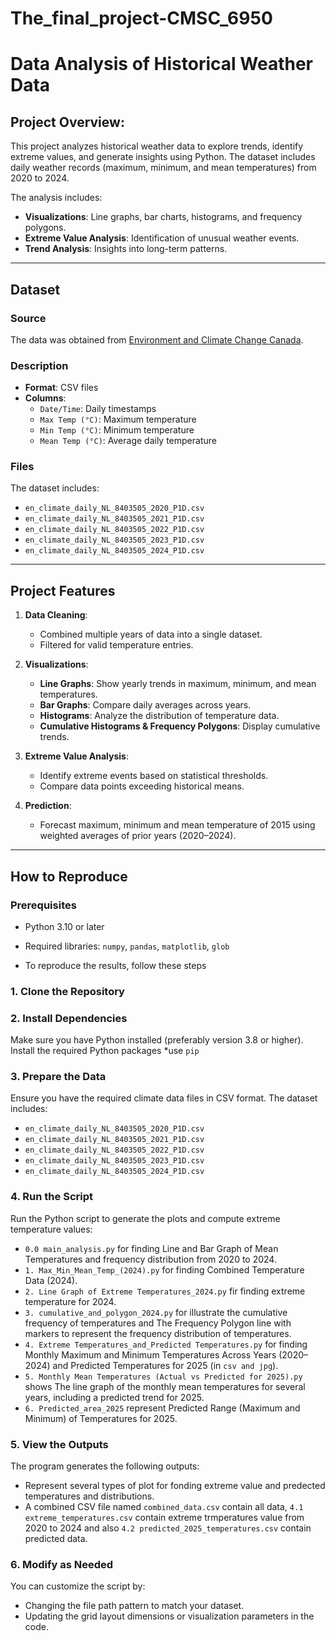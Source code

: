 # The_final_project-CMSC_6950
# Data Analysis of Historical Weather Data
## **Project Overview:**

This project analyzes historical weather data to explore trends, identify extreme values, and generate insights using Python. The dataset includes daily weather records (maximum, minimum, and mean temperatures) from 2020 to 2024.

The analysis includes:
- **Visualizations**: Line graphs, bar charts, histograms, and frequency polygons.
- **Extreme Value Analysis**: Identification of unusual weather events.
- **Trend Analysis**: Insights into long-term patterns.

---

## **Dataset**
### **Source**
The data was obtained from [Environment and Climate Change Canada](https://climate.weather.gc.ca/historical_data/search_historic_data_e.html).

### **Description**
- **Format**: CSV files
- **Columns**:
  - `Date/Time`: Daily timestamps
  - `Max Temp (°C)`: Maximum temperature
  - `Min Temp (°C)`: Minimum temperature
  - `Mean Temp (°C)`: Average daily temperature

### **Files**
The dataset includes:
- `en_climate_daily_NL_8403505_2020_P1D.csv`
- `en_climate_daily_NL_8403505_2021_P1D.csv`
- `en_climate_daily_NL_8403505_2022_P1D.csv`
- `en_climate_daily_NL_8403505_2023_P1D.csv`
- `en_climate_daily_NL_8403505_2024_P1D.csv`

---

## **Project Features**
1. **Data Cleaning**:
   - Combined multiple years of data into a single dataset.
   - Filtered for valid temperature entries.

2. **Visualizations**:
   - **Line Graphs**: Show yearly trends in maximum, minimum, and mean temperatures.
   - **Bar Graphs**: Compare daily averages across years.
   - **Histograms**: Analyze the distribution of temperature data.
   - **Cumulative Histograms & Frequency Polygons**: Display cumulative trends.

3. **Extreme Value Analysis**:
   - Identify extreme events based on statistical thresholds.
   - Compare data points exceeding historical means.

4. **Prediction**:
   - Forecast maximum, minimum and mean temperature of 2015 using weighted averages of prior years (2020–2024).

---

## **How to Reproduce**
### **Prerequisites**
- Python 3.10 or later
- Required libraries: `numpy`, `pandas`, `matplotlib`, `glob`

- To reproduce the results, follow these steps
### 1. Clone the Repository
### 2. Install Dependencies
Make sure you have Python installed (preferably version 3.8 or higher). Install the required Python packages
*use `pip`
### 3. Prepare the Data
Ensure you have the required climate data files in CSV format.
The dataset includes:
- `en_climate_daily_NL_8403505_2020_P1D.csv`
- `en_climate_daily_NL_8403505_2021_P1D.csv`
- `en_climate_daily_NL_8403505_2022_P1D.csv`
- `en_climate_daily_NL_8403505_2023_P1D.csv`
- `en_climate_daily_NL_8403505_2024_P1D.csv`
### 4. Run the Script
Run the Python script to generate the plots and compute extreme temperature values:

* `0.0 main_analysis.py` for finding Line and Bar Graph of Mean Temperatures and frequency distribution from 2020 to 2024.
* `1. Max_Min_Mean_Temp_(2024).py` for finding Combined Temperature Data (2024).
* `2. Line Graph of Extreme Temperatures_2024.py` fir finding extreme temperature for 2024.
* `3. cumulative_and_polygon_2024.py` for illustrate the cumulative frequency of temperatures and The Frequency Polygon line with markers to represent the frequency distribution of temperatures.
* `4. Extreme Temperatures_and_Predicted Temperatures.py` for finding Monthly Maximum and Minimum Temperatures Across Years (2020–2024) and Predicted Temperatures for 2025 (in `csv and jpg`).
*  `5. Monthly Mean Temperatures (Actual vs Predicted for 2025).py`  shows The line graph of the monthly mean temperatures for several years, including a predicted trend for 2025.
*  `6. Predicted_area_2025` represent Predicted Range (Maximum and Minimum) of Temperatures for 2025.
### 5. View the Outputs
The program generates the following outputs:
 * Represent several types of plot for fonding extreme value and predected temperatures and distributions.
 * A combined CSV file named `combined_data.csv` contain all data, `4.1 extreme_temperatures.csv` contain extreme trmperatures value from 2020 to 2024 and also `4.2 predicted_2025_temperatures.csv` contain predicted data.

### 6. Modify as Needed
You can customize the script by:
 * Changing the file path pattern to match your dataset.
 * Updating the grid layout dimensions or visualization parameters in the code.


